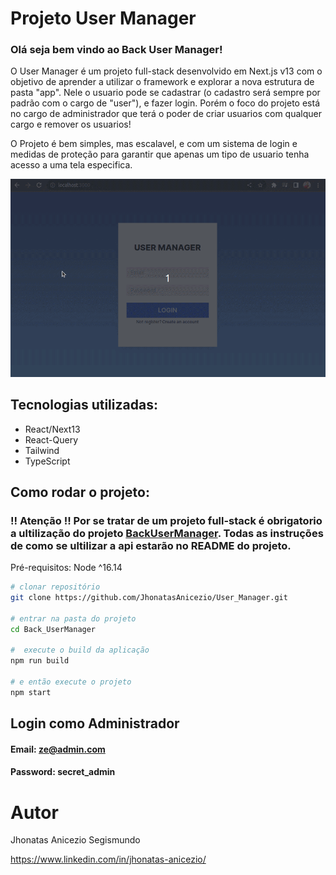 # Projeto User Manager

### Olá seja bem vindo ao Back User Manager!

O User Manager é um projeto full-stack desenvolvido em Next.js v13 com o objetivo de aprender a utilizar o framework e explorar a nova estrutura de pasta "app". Nele o usuario pode se cadastrar (o cadastro será sempre por padrão com o cargo de "user"), e fazer login. Porém o foco do projeto está no cargo de administrador que terá o poder de criar usuarios com qualquer cargo e remover os usuarios!

O Projeto é bem simples, mas escalavel, e com um sistema de login e medidas de proteção para garantir que apenas um tipo de usuario tenha acesso a uma tela especifica.

<p align="center">
  <img src="Peek 2023-05-23 17-58.gif" alt="animação do app">
</p>

## Tecnologias utilizadas:
  - React/Next13
  - React-Query
  - Tailwind
  - TypeScript
 
 ## Como rodar o projeto:
 ### !! Atenção !! Por se tratar de um projeto full-stack é obrigatorio a ultilização do projeto [BackUserManager](git@github.com:JhonatasAnicezio/Back_UserManager.git). Todas as instruções de como se ultilizar a api estarão no README do projeto.
 
Pré-requisitos: Node ^16.14

```bash
# clonar repositório
git clone https://github.com/JhonatasAnicezio/User_Manager.git

# entrar na pasta do projeto
cd Back_UserManager

#  execute o build da aplicação
npm run build

# e então execute o projeto
npm start
```

## Login como Administrador
#### Email: ze@admin.com
#### Password: secret_admin

# Autor

Jhonatas Anicezio Segismundo

https://www.linkedin.com/in/jhonatas-anicezio/
